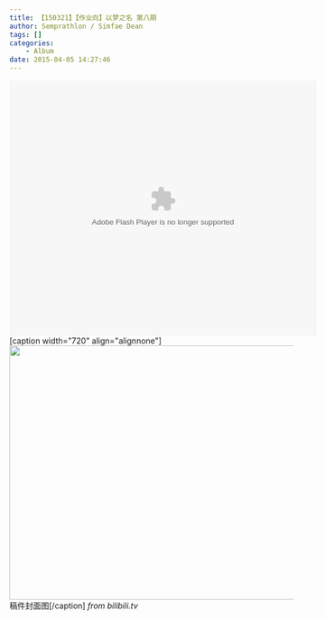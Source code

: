```yaml
---
title: 【150321】【作业向】以梦之名 第八期
author: Semprathlon / Simfae Dean
tags: []
categories:
	- Album
date: 2015-04-05 14:27:46
---
```

<embed height="452" width="544" quality="high" allowfullscreen="true" type="application/x-shockwave-flash" src="http://share.acg.tv/flash.swf" flashvars="aid=2130593&page=1" pluginspage="http://www.adobe.com/shockwave/download/download.cgi?P1_Prod_Version=ShockwaveFlash"/>
[caption width="720" align="alignnone"]<a href="http://www.bilibili.com/video/av2130593/"><img src="http://i1.hdslb.com/video/59/59932574577d0efd1e3e81ad04590bc2.jpg" width="720" height="450" class /></a> 稿件封面图[/caption]
<em>from bilibili.tv</em>